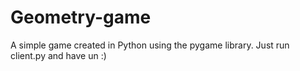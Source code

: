 # Geometry-game
A simple game created in Python using the pygame library. Just run client.py and have un :)

